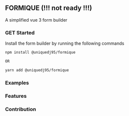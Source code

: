 ## FORMIQUE (!!! not ready !!!)

A simplified vue 3 form builder

### GET Started

Install the form builder by running the following commands

```bash
npm install @uniquedj95/formique

OR

yarn add @uniquedj95/formique
```

### Examples

### Features

### Contribution
